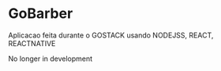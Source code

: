 # GoBarber
Aplicacao feita durante o GOSTACK usando NODEJSS, REACT, REACTNATIVE

No longer in development

